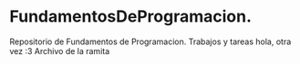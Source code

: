 # FundamentosDeProgramacion.
Repositorio de Fundamentos de Programacion.
Trabajos y tareas
hola, otra vez :3
Archivo de la ramita
